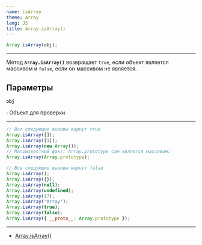 ```yaml
---
name: isArray
theme: Array
lang: JS
title: Array.isArray()
---
```


```js
Array.isArray(obj);
```

---

Метод **`Array.isArray()`** возвращает `true`, если объект является массивом и `false`, если он массивом не является.

## Параметры

**`obj`**

: Объект для проверки.

---

```js
// Все следующие вызовы вернут true
Array.isArray([]);
Array.isArray([1]);
Array.isArray(new Array());
// Малоизвестный факт: Array.prototype сам является массивом:
Array.isArray(Array.prototype);

// Все следующие вызовы вернут false
Array.isArray();
Array.isArray({});
Array.isArray(null);
Array.isArray(undefined);
Array.isArray(17);
Array.isArray("Array");
Array.isArray(true);
Array.isArray(false);
Array.isArray({ __proto__: Array.prototype });
```

---

- [Array.isArray()](https://developer.mozilla.org/ru/docs/Web/JavaScript/Reference/Global_Objects/Array/isArray)
